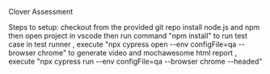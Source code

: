 Clover Assessment

Steps to setup:
     checkout from the provided git repo
     install node.js and npm
     then open project in vscode
     then run command "npm install"
     to run test case in test runner , execute "npx cypress open --env configFile=qa --browser chrome"
     to generate video and mochawesome html report , execute "npx cypress run --env configFile=qa --browser chrome --headed"